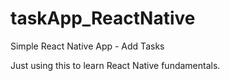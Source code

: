 # taskApp_ReactNative
Simple React Native App - Add Tasks

Just using this to learn React Native fundamentals.
